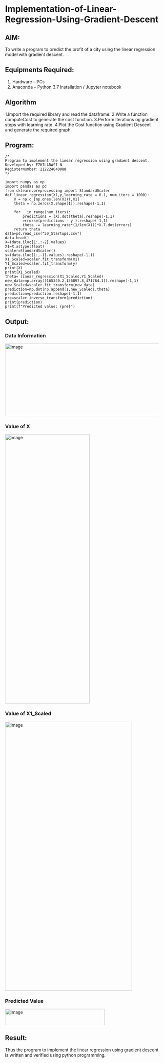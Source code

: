 # Implementation-of-Linear-Regression-Using-Gradient-Descent

## AIM:
To write a program to predict the profit of a city using the linear regression model with gradient descent.

## Equipments Required:
1. Hardware – PCs
2. Anaconda – Python 3.7 Installation / Jupyter notebook

## Algorithm
1.Import the required library and read the dataframe.
2.Write a function computeCost to generate the cost function.
3.Perform iterations og gradient steps with learning rate.
4.Plot the Cost function using Gradient Descent and generate the required graph.

## Program:
```
/*
Program to implement the linear regression using gradient descent.
Developed by: EZHILARASI N
RegisterNumber: 212224040088  
*/

import numpy as np
import pandas as pd
from sklearn.preprocessing import StandardScaler
def linear_regression(X1,y,learning_rate = 0.1, num_iters = 1000):
    X = np.c_[np.ones(len(X1)),X1]
    theta = np.zeros(X.shape[1]).reshape(-1,1)
    
    for _ in range(num_iters):
        predictions = (X).dot(theta).reshape(-1,1)
        errors=(predictions - y ).reshape(-1,1)
        theta -= learning_rate*(1/len(X1))*X.T.dot(errors)
    return theta
data=pd.read_csv("50_Startups.csv")
data.head()
X=(data.iloc[1:,:-2].values)
X1=X.astype(float)
scaler=StandardScaler()
y=(data.iloc[1:,-1].values).reshape(-1,1)
X1_Scaled=scaler.fit_transform(X1)
Y1_Scaled=scaler.fit_transform(y)
print(X)
print(X1_Scaled)
theta= linear_regression(X1_Scaled,Y1_Scaled)
new_data=np.array([165349.2,136897.8,471784.1]).reshape(-1,1)
new_Scaled=scaler.fit_transform(new_data)
prediction=np.dot(np.append(1,new_Scaled),theta)
prediction=prediction.reshape(-1,1)
pre=scaler.inverse_transform(prediction)
print(prediction)
print(f"Predicted value: {pre}")
```
## Output:

### Data Information
<img width="681" height="237" alt="image" src="https://github.com/user-attachments/assets/e494a883-42ed-49b5-9909-813e51ecd1ad" />

### Value of X
<img width="277" height="878" alt="image" src="https://github.com/user-attachments/assets/1aa69469-58e9-4c85-98ee-1832b6384462" />

### Value of X1_Scaled
<img width="416" height="878" alt="image" src="https://github.com/user-attachments/assets/ed78dcef-09db-4196-b34e-324e1a69acd2" />

### Predicted Value
<img width="326" height="53" alt="image" src="https://github.com/user-attachments/assets/a34094a2-57a5-4364-b582-61cbed9c6726" />


## Result:
Thus the program to implement the linear regression using gradient descent is written and verified using python programming.
